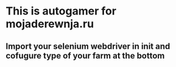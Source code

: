 # This is autogamer for mojaderewnja.ru
## Import your selenium webdriver in __init__ and cofugure type of your farm at the bottom
